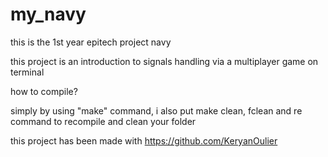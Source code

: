 # my_navy
this is the 1st year epitech project navy

this project is an introduction to signals handling via a multiplayer game on terminal

how to compile?

simply by using "make" command, i also put make clean, fclean and re command to recompile and clean your folder

this project has been made with https://github.com/KeryanOulier
